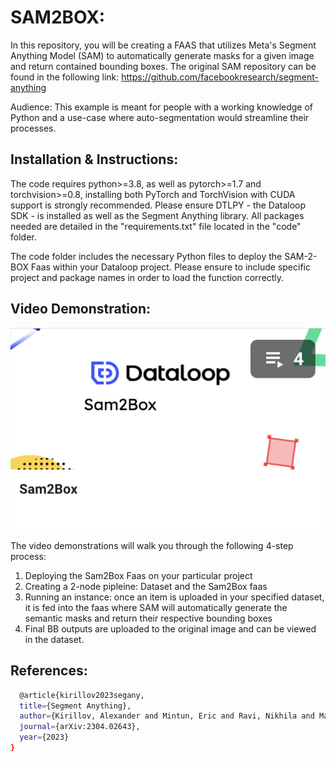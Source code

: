 # SAM2BOX: 
In this repository, you will be creating a FAAS that utilizes Meta's Segment Anything Model (SAM) to automatically generate masks for a given image and return contained bounding boxes. The original SAM repository can be found in the following link: https://github.com/facebookresearch/segment-anything


Audience: This example is meant for people with a working knowledge of Python and a use-case where auto-segmentation would streamline their processes.

## Installation & Instructions:
The code requires python>=3.8, as well as pytorch>=1.7 and torchvision>=0.8, installing both PyTorch and TorchVision with CUDA support is strongly recommended. Please ensure DTLPY - the Dataloop SDK - is installed as well as the Segment Anything library. All packages needed are detailed in the "requirements.txt" file located in the "code" folder.

The code folder includes the necessary Python files to deploy the SAM-2-BOX Faas within your Dataloop project. Please ensure to include specific project and package names in order to load the function correctly.


## Video Demonstration:

<a href="https://app.guidde.com/playbooks/playlist/a1wWTznUYk3Lz2XfNr7CnV?origin=5t6jUg49oKbdkAHbb3uDjMR9MDr2&active=0" rel="noreferrer noopener">![Video Demonstrations](https://github.com/dataloop-ai-apps/sam2box/blob/main/images/StartOfVideo.png)</a>

The video demonstrations will walk you through the following 4-step process:

1. Deploying the Sam2Box Faas on your particular project
2. Creating a 2-node pipleine: Dataset and the Sam2Box faas 
3. Running an instance: once an item is uploaded in your specified dataset, it is fed into the faas where SAM will automatically generate the semantic masks and return their respective bounding boxes
4. Final BB outputs are uploaded to the original image and can be viewed in the dataset.


## References:
```sh
  @article{kirillov2023segany,
  title={Segment Anything},
  author={Kirillov, Alexander and Mintun, Eric and Ravi, Nikhila and Mao, Hanzi and Rolland, Chloe and Gustafson, Laura and Xiao, Tete and Whitehead, Spencer and Berg, Alexander C. and Lo, Wan-Yen and Doll{\'a}r, Piotr and Girshick, Ross},
  journal={arXiv:2304.02643},
  year={2023}
}
  ```

